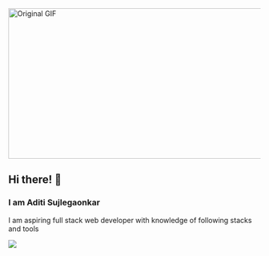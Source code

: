 
<img src="https://cdn.dribbble.com/users/2704414/screenshots/7466903/media/b08ab576316bd4582fef189f471cd9e5.gif" alt="Original GIF" style="width: 700px; height: 300px;">
<h2>Hi there! &#128075</h2>
<h3> I am Aditi Sujlegaonkar</h3>
<p>I am aspiring full stack web developer with knowledge of following stacks and tools</p>
<img src="https://www.figma.com/file/VUegIjeBMaAFYkb4dCJFFc/Tech-Stack-Icons-%26-Design-Stack-Icons-(Community)?node-id=301-8846&t=MoweNT9XXTFR9vcB-4">

